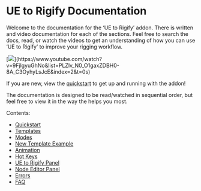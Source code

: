 # UE to Rigify Documentation
Welcome to the documentation for the ‘UE to Rigify’ addon.  There is written and video documentation for each of the sections. Feel free to search the docs, read, or watch the videos to get an understanding of how you can use ‘UE to Rigify’ to improve your rigging workflow.

[![](https://blender-tools-documentation.s3.amazonaws.com/ue-to-rigify/videos/thumbnails/quickstart.png?)](https://www.youtube.com/watch?v=9FjlgyuGhNo&list=PLZlv_N0_O1gaxZDBH0-8A_C3OyhyLsJcE&index=2&t=0s)

If you are new, view the [quickstart](https://github.com/EpicGames/BlenderTools/wiki/UE-to-Rigify-Quickstart) to get up and running with the addon!

The documentation is designed to be read/watched in sequential order, but feel free to view it in the way the helps you most.

Contents:
* [Quickstart](https://github.com/EpicGames/BlenderTools/wiki/UE-to-Rigify-Quickstart)
* [Templates](https://github.com/EpicGames/BlenderTools/wiki/UE-to-Rigify-Templates)
* [Modes](https://github.com/EpicGames/BlenderTools/wiki/UE-to-Rigify-Modes)
* [New Template Example](https://github.com/EpicGames/BlenderTools/wiki/UE-to-Rigify-New-Template-Example)
* [Animation](https://github.com/EpicGames/BlenderTools/wiki/UE-to-Rigify-Animation)
* [Hot Keys](https://github.com/EpicGames/BlenderTools/wiki/UE-to-Rigify-Hot-Keys)
* [UE to Rigify Panel](https://github.com/EpicGames/BlenderTools/wiki/UE-to-Rigify-Panel)
* [Node Editor Panel](https://github.com/EpicGames/BlenderTools/wiki/UE-to-Rigify-Node-Editor-Panel)
* [Errors](https://github.com/EpicGames/BlenderTools/wiki/UE-to-Rigify-Errors)
* [FAQ](https://github.com/EpicGames/BlenderTools/wiki/UE-to-Rigify-FAQ)